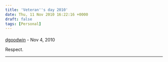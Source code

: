 ```yaml
---
title: 'Veteran''s day 2010'
date: Thu, 11 Nov 2010 16:22:16 +0000
draft: false
tags: [Personal]
---
```



#### 
[dgoodwin]( "dgoodwin@rm-rf.ca") - <time datetime="2010-11-11 12:53:58">Nov 4, 2010</time>

Respect.
<hr />
